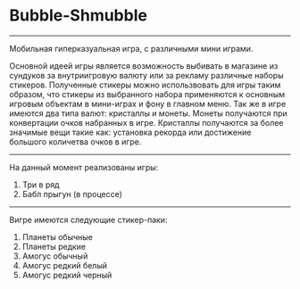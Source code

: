 # Bubble-Shmubble

----

Мобильная гиперказуальная игра, с различными мини играми.

Основной идеей игры является возможность выбивать в магазине из сундуков за внутриигровую валюту или за рекламу различные наборы стикеров. Полученные стикеры можно использвовать для игры таким образом, что стикеры из выбранного набора применяются к основным игровым объектам в мини-играх и фону в главном меню. Так же в игре имеются два типа валют: кристаллы и монеты. Монеты получаются при конвертации очков набранных в игре. Кристаллы получаются за более значимые вещи такие как: установка рекорда или достижение большого количетва очков в игре.

----

На данный момент реализованы игры:
1. Три в ряд
2. Бабл прыгун (в процессе)

----

Вигре имеются следующие стикер-паки:
1. Планеты обычные
2. Планеты редкие
3. Амогус обычный
4. Амогус редкий белый
5. Амогус редкий черный
